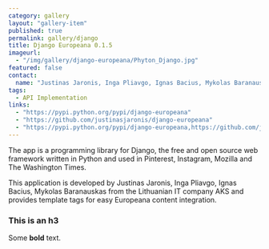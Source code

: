 ```yaml
---
category: gallery
layout: "gallery-item"
published: true
permalink: gallery/django
title: Django Europeana 0.1.5
imageurl: 
  - "/img/gallery/django-europeana/Phyton_Django.jpg"
featured: false
contact: 
  name: "Justinas Jaronis, Inga Pliavgo, Ignas Bacius, Mykolas Baranauskas from the Lithuanian IT company AKS"
tags: 
  - API Implementation
links: 
  - "https://pypi.python.org/pypi/django-europeana"
  - "https://github.com/justinasjaronis/django-europeana"
  - "https://pypi.python.org/pypi/django-europeana,https://github.com/justinasjaronis/django-europeana"
---
```


The app is a programming library for Django, the free and open source web framework written in Python and used in Pinterest, Instagram, Mozilla and The Washington Times.

This application is developed by Justinas Jaronis, Inga Pliavgo, Ignas Bacius, Mykolas Baranauskas from the Lithuanian IT company AKS and provides template tags for easy Europeana content integration.

### This is an h3

Some **bold** text. 

